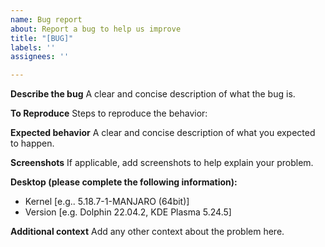 ```yaml
---
name: Bug report
about: Report a bug to help us improve
title: "[BUG]"
labels: ''
assignees: ''

---
```


**Describe the bug**
A clear and concise description of what the bug is.

**To Reproduce**
Steps to reproduce the behavior:


**Expected behavior**
A clear and concise description of what you expected to happen.

**Screenshots**
If applicable, add screenshots to help explain your problem.

**Desktop (please complete the following information):**
 - Kernel [e.g.. 5.18.7-1-MANJARO (64bit)]
 - Version [e.g. Dolphin 22.04.2, KDE Plasma 5.24.5]


**Additional context**
Add any other context about the problem here.
